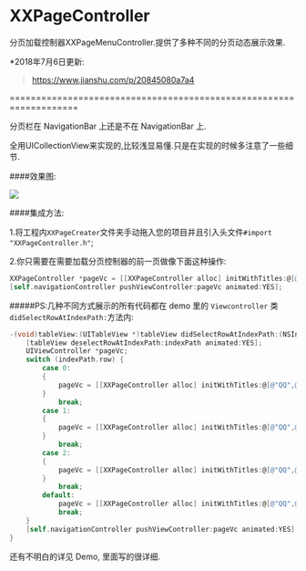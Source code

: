 # XXPageController
分页加载控制器XXPageMenuController.提供了多种不同的分页动态展示效果.

*2018年7月6日更新:

>https://www.jianshu.com/p/20845080a7a4

===================================================================


分页栏在 NavigationBar 上还是不在 NavigationBar 上.

全用UICollectionView来实现的,比较浅显易懂.只是在实现的时候多注意了一些细节.

####效果图:

![](https://github.com/coderlinxx/XXPageController/blob/master/demo.gif)

####集成方法:

1.将工程内`XXPageCreater`文件夹手动拖入您的项目并且引入头文件` #import "XXPageController.h" `;

2.你只需要在需要加载分页控制器的前一页做像下面这种操作:

```Objective-C
XXPageController *pageVc = [[XXPageController alloc] initWithTitles:@[@"QQ",@"旺旺",@"微信",@"腾讯",@"阿里",@"天猫",@"淘宝",@"大姨妈"] controllersClass:@[[PageCell2Controller class],[PageCell2Controller class],[PageCell2Controller class],[PageCell2Controller class],[PageCell2Controller class],[PageCell2Controller class],[PageCell2Controller class],[PageCell2Controller class]] onNavigationBar:YES];
[self.navigationController pushViewController:pageVc animated:YES];
```

#####PS:几种不同方式展示的所有代码都在 demo 里的 `Viewcontroller` 类`didSelectRowAtIndexPath:`方法内:

```Objective-C
-(void)tableView:(UITableView *)tableView didSelectRowAtIndexPath:(NSIndexPath *)indexPath{
    [tableView deselectRowAtIndexPath:indexPath animated:YES];
    UIViewController *pageVc;
    switch (indexPath.row) {
        case 0:
        {
            pageVc = [[XXPageController alloc] initWithTitles:@[@"QQ",@"旺旺",@"微信",@"腾讯",@"阿里",@"天猫",@"淘宝",@"大姨妈"] controllersClass:@[[PageCell2Controller class],[PageCell2Controller class],[PageCell2Controller class],[PageCell2Controller class],[PageCell2Controller class],[PageCell2Controller class],[PageCell2Controller class],[PageCell2Controller class]] onNavigationBar:YES];
        }
            break;
        case 1:
        {
            pageVc = [[XXPageController alloc] initWithTitles:@[@"QQ",@"旺旺",@"微信",@"腾讯",@"阿里",@"天猫",@"淘宝",@"大姨妈"] controllersClass:@[[PageCell1Controller class],[PageCell1Controller class],[PageCell1Controller class],[PageCell1Controller class],[PageCell1Controller class],[PageCell1Controller class],[PageCell1Controller class],[PageCell1Controller class]] onNavigationBar:NO];
        }
            break;
        case 2:
        {
            pageVc = [[XXPageController alloc] initWithTitles:@[@"QQ",@"旺旺"] controllersClass:@[[PageCell2Controller class],[PageCell2Controller class]] onNavigationBar:YES];
        }
            break;
        default:
            pageVc = [[XXPageController alloc] initWithTitles:@[@"QQ",@"旺旺",@"微信"] controllersClass:@[[PageCell1Controller class],[PageCell1Controller class],[PageCell1Controller class]] onNavigationBar:NO];
            break;
    }
    [self.navigationController pushViewController:pageVc animated:YES];
}
```
还有不明白的详见 Demo, 里面写的很详细.
